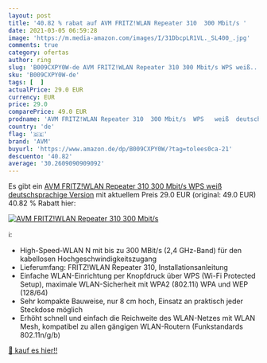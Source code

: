 ```yaml
---
layout: post
title: '40.82 % rabat auf AVM FRITZ!WLAN Repeater 310  300 Mbit/s '
date: 2021-03-05 06:59:28
image: 'https://m.media-amazon.com/images/I/31DbcpLR1VL._SL400_.jpg'
comments: true
category: ofertas
author: ring
slug: 'B009CXPY0W-de AVM FRITZ!WLAN Repeater 310 300 Mbit/s WPS weiß...'
sku: 'B009CXPY0W-de'
tags: [  ]
actualPrice: 29.0 EUR
currency: EUR
price: 29.0
comparePrice: 49.0 EUR
prodname: 'AVM FRITZ!WLAN Repeater 310  300 Mbit/s  WPS   weiß  deutschsprachige Version'
country: 'de'
flag: '🇩🇪'
brand: 'AVM'
buyurl: 'https://www.amazon.de/dp/B009CXPY0W/?tag=tolees0ca-21'
descuento: '40.82'
average: '30.2609090909092'
---
```


Es gibt ein [AVM FRITZ!WLAN Repeater 310  300 Mbit/s  WPS   weiß  deutschsprachige Version](https://www.amazon.de/dp/B009CXPY0W/?tag=tolees0ca-21) mit aktuellem Preis 29.0 EUR (original: 49.0 EUR) 40.82 % Rabatt hier:

[![AVM FRITZ!WLAN Repeater 310  300 Mbit/s ](https://m.media-amazon.com/images/I/31DbcpLR1VL._SL400_.jpg)](https://www.amazon.de/dp/B009CXPY0W/?tag=tolees0ca-21)

ℹ️:

- High-Speed-WLAN N mit bis zu 300 MBit/s (2,4 GHz-Band) für den kabellosen Hochgeschwindigkeitszugang
- Lieferumfang: FRITZ!WLAN Repeater 310, Installationsanleitung
- Einfache WLAN-Einrichtung per Knopfdruck über WPS (Wi-Fi Protected Setup), maximale WLAN-Sicherheit mit WPA2 (802.11i) WPA und WEP (128/64)
- Sehr kompakte Bauweise, nur 8 cm hoch, Einsatz an praktisch jeder Steckdose möglich
- Erhöht schnell und einfach die Reichweite des WLAN-Netzes mit WLAN Mesh, kompatibel zu allen gängigen WLAN-Routern (Funkstandards 802.11n/g/b)

[🛒 kauf es hier!!](https://www.amazon.de/dp/B009CXPY0W/?tag=tolees0ca-21)
